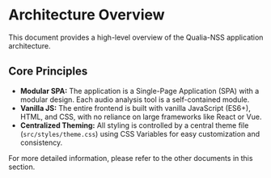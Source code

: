 # Architecture Overview

This document provides a high-level overview of the Qualia-NSS application architecture.

## Core Principles

-   **Modular SPA:** The application is a Single-Page Application (SPA) with a modular design. Each audio analysis tool is a self-contained module.
-   **Vanilla JS:** The entire frontend is built with vanilla JavaScript (ES6+), HTML, and CSS, with no reliance on large frameworks like React or Vue.
-   **Centralized Theming:** All styling is controlled by a central theme file (`src/styles/theme.css`) using CSS Variables for easy customization and consistency.

For more detailed information, please refer to the other documents in this section.
